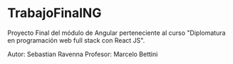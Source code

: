 # TrabajoFinalNG

Proyecto Final del módulo de Angular perteneciente al curso "Diplomatura en programación web full stack con React JS".

Autor: Sebastian Ravenna
Profesor: Marcelo Bettini